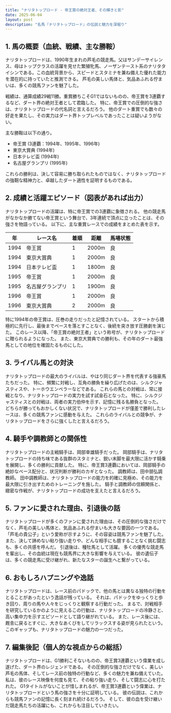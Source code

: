 ```yaml
---
title: "ナリタトップロード - 帝王賞の絶対王者、その輝きと影"
date: 2025-06-04
layout: post
description: "名馬『ナリタトップロード』の伝説と魅力を深堀り"
---
```


## 1. 馬の概要（血統、戦績、主な勝鞍）

ナリタトップロードは、1990年生まれの芦毛の競走馬。父はサンデーサイレンス、母はトップクラスの活躍を見せた繁殖牝馬、ノーザンテースト系のナリタタイシンである。この血統背景から、スピードとスタミナを兼ね備えた優れた能力を潜在的に持っていたと推測できる。  芦毛の美しい馬体と、気品あふれる佇まいは、多くの競馬ファンを魅了した。

戦績は、通算成績29戦11勝。重賞勝ちこそG1ではないものの、帝王賞を3連覇するなど、ダート界の絶対王者として君臨した。  特に、帝王賞での圧倒的な強さは、ナリタトップロードの代名詞と言えるだろう。  他のダート重賞でも数々の好走を果たし、その実力はダート界トップレベルであったことは疑いようがない。

主な勝鞍は以下の通り。

* 帝王賞 (3連覇：1994年、1995年、1996年)
* 東京大賞典 (1994年)
* 日本テレビ盃 (1994年)
* 名古屋グランプリ (1995年)

これらの勝利は、決して容易に勝ち取られたものではなく、ナリタトップロードの強靭な精神力と、卓越したダート適性を証明するものである。


## 2. 成績と活躍エピソード（図表があれば出力）

ナリタトップロードの活躍は、特に帝王賞での3連覇に象徴される。  他の競走馬がなかなか勝てない帝王賞という舞台で、3年連続で頂点に立ったことは、その強さを物語っている。  以下に、主な重賞レースでの成績をまとめた表を示す。

| 年 | レース名          | 着順 | 距離 | 馬場状態 |
|---|-----------------|-----|------|----------|
| 1994 | 帝王賞            | 1   | 2000m | 良       |
| 1994 | 東京大賞典          | 1   | 2000m | 良       |
| 1994 | 日本テレビ盃        | 1   | 1800m | 良       |
| 1995 | 帝王賞            | 1   | 2000m | 良       |
| 1995 | 名古屋グランプリ      | 1   | 1900m | 良       |
| 1996 | 帝王賞            | 1   | 2000m | 良       |
| 1996 | 東京大賞典          | 2   | 2000m | 良       |


特に1994年の帝王賞は、圧巻の走りだったと記憶されている。  スタートから積極的に先行し、最後までペースを落とすことなく、後続を突き放す圧勝劇を演じた。  このレース以降、「帝王賞の絶対王者」という称号が、ナリタトップロードに贈られるようになった。  また、東京大賞典での勝利も、その年のダート最強馬としての地位を確固たるものにした。


## 3. ライバル馬との対決

ナリタトップロードの最大のライバルは、やはり同じダート界を代表する強豪馬たちだった。  特に、頻繁に対戦し、互角の勝負を繰り広げたのは、シルクジャスティスや、トーホウエンペラーなどである。  これらの馬との対戦は、常に接戦となり、ナリタトップロードの実力を試す試金石となった。  特に、シルクジャスティスとの対戦は、両者の実力伯仲を示す、記憶に残る名勝負となった。  どちらが勝ってもおかしくない状況で、ナリタトップロードが僅差で勝利したレースは、多くの競馬ファンに感動を与えた。  これらのライバルとの競争が、ナリタトップロードをさらに強くしたと言えるだろう。


## 4. 騎手や調教師との関係性

ナリタトップロードの主戦騎手は、岡部幸雄騎手だった。  岡部騎手は、ナリタトップロードの持ち味である抜群のスタミナと、鋭い末脚を最大限に活かす騎乗を展開し、多くの勝利に貢献した。  特に、帝王賞3連覇においては、岡部騎手の絶妙なペース配分と、状況判断が勝利のカギとなった。  調教師は、田中朋弘調教師。  田中調教師は、ナリタトップロードの能力を的確に見極め、その能力を最大限に引き出すためのトレーニングを施した。  騎手と調教師の信頼関係と、緻密な作戦が、ナリタトップロードの成功を支えたと言えるだろう。


## 5. ファンに愛された理由、引退後の話

ナリタトップロードが多くのファンに愛された理由は、その圧倒的な強さだけでなく、芦毛の美しい馬体と、気品あふれる佇まいも大きな要因の一つである。  「芦毛の貴公子」という愛称が示すように、その容姿は競馬ファンを魅了した。  また、決して諦めない粘り強い走りや、どんな相手にも臆することなく挑む闘志も、多くの共感を呼んだ。  引退後は、種牡馬として活躍。  多くの優秀な競走馬を輩出し、その血統は現在も競馬界に大きな影響を与えている。  彼の遺伝子は、多くの競走馬に受け継がれ、新たなスターの誕生へと繋がっている。


## 6. おもしろハプニングや逸話

ナリタトップロードは、レース前のパドックで、他の馬とは異なる独特の行動をとることがあったという逸話が残っている。  それは、パドックをゆっくりと歩き回り、周りの馬や人々をじっくりと観察する行動だった。  まるで、対戦相手を研究しているかのように見えるこの行動は、ナリタトップロードの冷静さと、高い集中力を示すエピソードとして語り継がれている。  また、レース後には、厩舎に戻るとすぐに、大きなあくびをしてリラックスする姿が見られたという。  このギャップも、ナリタトップロードの魅力の一つだった。


## 7. 編集後記（個人的な視点からの総括）

ナリタトップロードは、G1勝利こそないものの、帝王賞3連覇という偉業を成し遂げた、ダート界のレジェンドである。  その圧倒的な強さだけでなく、美しい芦毛の馬体、そしてレース前の独特の行動など、多くの魅力を兼ね備えていた。  私は、彼のレース映像を何度も見て、その粘り強い走り、そして闘志に心を打たれた。  G1タイトルがないことが惜しまれるが、帝王賞3連覇という偉業は、ナリタトップロードという馬の強さを十分に証明している。  彼の伝説は、これからも競馬ファンの記憶に長く刻まれ続けるだろう。  そして、彼の血を受け継いだ競走馬たちの活躍にも、これからも注目していきたい。
